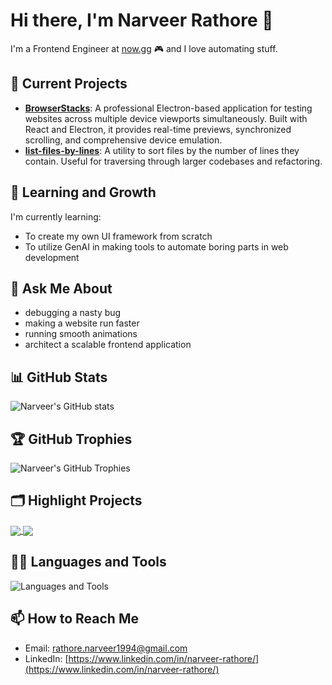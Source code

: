 # Hi there, I'm Narveer Rathore 👋
I'm a Frontend Engineer at [now.gg](https://now.gg/) 🎮 and I love automating stuff.

## 🔭 Current Projects
- **[BrowserStacks](https://github.com/narveer-rathore/browser-stacks)**: A professional Electron-based application for testing websites across multiple device viewports simultaneously. Built with React and Electron, it provides real-time previews, synchronized scrolling, and comprehensive device emulation.
- **[list-files-by-lines](https://www.npmjs.com/package/list-files-by-lines)**: A utility to sort files by the number of lines they contain. Useful for traversing through larger codebases and refactoring.

## 🌱 Learning and Growth
I'm currently learning:
- To create my own UI framework from scratch
- To utilize GenAI in making tools to automate boring parts in web development

## 💬 Ask Me About
- debugging a nasty bug 
- making a website run faster
- running smooth animations
- architect a scalable frontend application

## 📊 GitHub Stats
![Narveer's GitHub stats](https://github-readme-stats.vercel.app/api?username=narveer-rathore&show_icons=true&theme=gruvbox_light&hide=rank)

## 🏆 GitHub Trophies
![Narveer's GitHub Trophies](https://github-profile-trophy.vercel.app/?username=narveer-rathore&title=-Reviews,-Followers)

## 🗂️ Highlight Projects
<a href="https://github.com/narveer-rathore/browser-stacks">
  <img align="center" src="https://github-readme-stats.vercel.app/api/pin/?username=narveer-rathore&repo=browser-stacks&theme=radical" />
</a>
<a href="https://github.com/narveer-rathore/page-editor">
  <img align="center" src="https://github-readme-stats.vercel.app/api/pin/?username=narveer-rathore&repo=page-editor&theme=radical" />
</a>

## 🧑‍💻 Languages and Tools
![Languages and Tools](https://skillicons.dev/icons?i=js,ts,react,nextjs,nodejs,html,css,redux,sass,jest,python,mysql,git,github,docker,kubernetes,aws,firebase)

## 📫 How to Reach Me
- Email: [rathore.narveer1994@gmail.com](mailto:rathore.narveer1994@gmail.com)
- LinkedIn: [https://www.linkedin.com/in/narveer-rathore/](https://www.linkedin.com/in/narveer-rathore/)

<!--


## ⚡ Fun Fact
[Share a fun fact about yourself or your interests]
- 🔭 I’m currently working on a frontend playground static site like CodePen 
- 🌱 I’m learning about AI and RAGs. After completing [IBM's Full Stack Developer](https://www.coursera.org/account/accomplishments/professional-cert/SLK2E9HUFWVB), I immediately knew what my next project would include!
- 👯 I’m looking to collaborate on anything that intersects between technology and problem solving.
- 📫 How to reach me: [email](mailto:rathore.narveer1994@gmail.com)

- ⚡ Skills:       Next.Js, React, JavaScript, TypeScript, HTML/CSS, Python
- ⚡ Technologies: WebRTC, AWS, WebAssembly, Optimization, Performance, Testing

**narveer-rathore/narveer-rathore** is a ✨ _special_ ✨ repository because its `README.md` (this file) appears on your GitHub profile.

Here are some ideas to get you started:

- 🔭 I’m currently working on ...
- 🌱 I’m currently learning ...
- 👯 I’m looking to collaborate on ...
- 🤔 I’m looking for help with ...
- 💬 Ask me about ...
- 📫 How to reach me: ...
- 😄 Pronouns: ...
- ⚡ Fun fact: ...
-->
